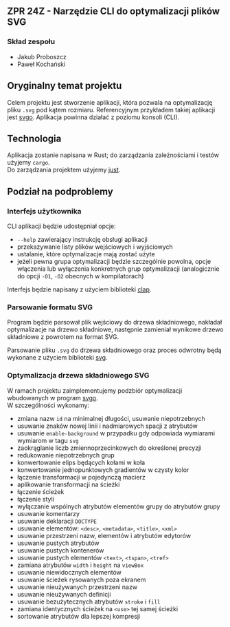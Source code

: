 ## ZPR 24Z - Narzędzie CLI do optymalizacji plików SVG

### Skład zespołu
- Jakub Proboszcz
- Paweł Kochański

## Oryginalny temat projektu

Celem projektu jest stworzenie aplikacji, która pozwala na optymalizację pliku `.svg` pod kątem rozmiaru. Referencyjnym przykładem takiej aplikacji jest [svgo](https://github.com/svg/svgo). Aplikacja powinna działać z poziomu konsoli (CLI).

## Technologia

Aplikacja zostanie napisana w Rust; do zarządzania zależnościami i testów użyjemy `cargo`. \
Do zarządzania projektem użyjemy [just](https://github.com/casey/just).

## Podział na podproblemy

### Interfejs użytkownika

CLI aplikacji będzie udostępniał opcje:
- `--help` zawierający instrukcję obsługi aplikacji
- przekazywanie listy plików wejściowych i wyjściowych
- ustalanie, które optymalizacje mają zostać użyte
- jeżeli pewna grupa optymalizacji będzie szczególnie powolna, opcje włączenia lub wyłączenia konkretnych grup optymalizacji (analogicznie do opcji `-O1`, `-O2` obecnych w kompilatorach)

Interfejs będzie napisany z użyciem biblioteki [clap](https://crates.io/crates/clap).

### Parsowanie formatu SVG

Program będzie parsował plik wejściowy do drzewa składniowego, nakładał optymalizacje na drzewo składniowe, następnie zamieniał wynikowe drzewo składniowe z powrotem na format SVG.

Parsowanie pliku `.svg` do drzewa składniowego oraz proces odwrotny będą wykonane z użyciem biblioteki [svg](https://crates.io/crates/svg).

### Optymalizacja drzewa składniowego SVG

W ramach projektu zaimplementujemy podzbiór optymalizacji wbudowanych w program [svgo](https://github.com/svg/svgo).\
W szczególności wykonamy:
- zmiana nazw `id` na minimalnej długości, usuwanie niepotrzebnych
- usuwanie znaków nowej linii i nadmiarowych spacji z atrybutów
- usuwanie `enable-background` w przypadku gdy odpowiada wymiarami wymiarom w tagu `svg`
- zaokrąglanie liczb zmiennoprzecinkowych do określonej precyzji
- redukowanie niepotrzebnych grup
- konwertowanie elips będących kołami w koła
- konwertowanie jednopunktowych gradientów w czysty kolor
- łączenie transformacji w pojedynczą macierz
- aplikowanie transformacji na ścieżki
- łączenie ścieżek
- łączenie styli
- wyłączanie wspólnych atrybutów elementów grupy do atrybutów grupy
- usuwanie komentarzy
- usuwanie deklaracji `DOCTYPE`
- usuwanie elementów: `<desc>`, `<metadata>`, `<title>`, `<xml>`
- usuwanie przestrzeni nazw, elementów i atrybutów edytorów
- usuwanie pustych atrybutów
- usuwanie pustych kontenerów
- usuwanie pustych elementów `<text>`, `<tspan>`, `<tref>`
- zamiana atrybutów `width` i `height` na `viewBox`
- usuwanie niewidocznych elementów
- usuwanie ścieżek rysowanych poza ekranem
- usuwanie nieużywanych przestrzeni nazw
- usuwanie nieużywanych definicji
- usuwanie bezużytecznych atrybutów `stroke` i `fill`
- zamiana identycznych ścieżek na `<use>` tej samej ścieżki
- sortowanie atrybutów dla lepszej kompresji
